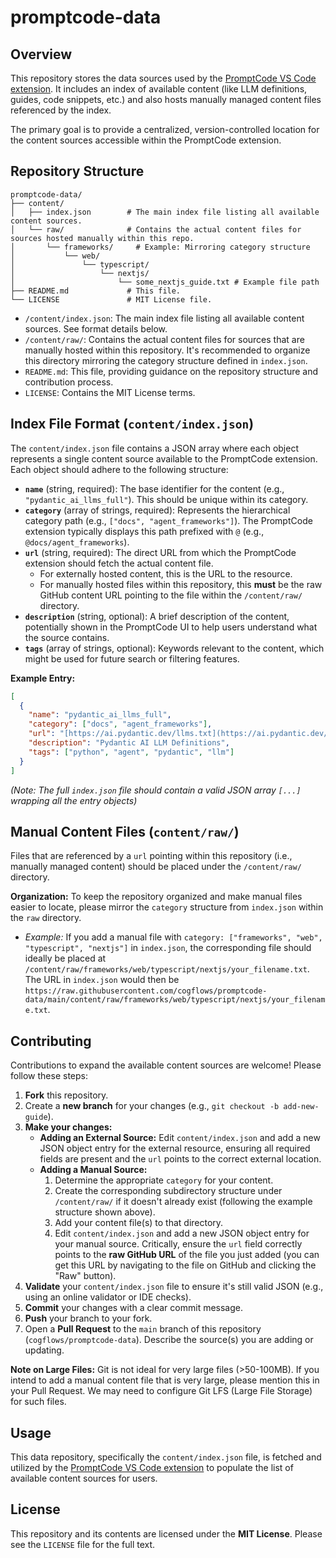 # promptcode-data

## Overview

This repository stores the data sources used by the [PromptCode VS Code extension](https://github.com/cogflows/promptcode-vscode). It includes an index of available content (like LLM definitions, guides, code snippets, etc.) and also hosts manually managed content files referenced by the index.

The primary goal is to provide a centralized, version-controlled location for the content sources accessible within the PromptCode extension.

## Repository Structure

```
promptcode-data/
├── content/
│   ├── index.json        # The main index file listing all available content sources.
│   └── raw/              # Contains the actual content files for sources hosted manually within this repo.
│       └── frameworks/     # Example: Mirroring category structure
│           └── web/
│               └── typescript/
│                   └── nextjs/
│                       └── some_nextjs_guide.txt # Example file path
├── README.md             # This file.
└── LICENSE               # MIT License file.
```

* `/content/index.json`: The main index file listing all available content sources. See format details below.
* `/content/raw/`: Contains the actual content files for sources that are manually hosted within this repository. It's recommended to organize this directory mirroring the category structure defined in `index.json`.
* `README.md`: This file, providing guidance on the repository structure and contribution process.
* `LICENSE`: Contains the MIT License terms.

## Index File Format (`content/index.json`)

The `content/index.json` file contains a JSON array where each object represents a single content source available to the PromptCode extension. Each object should adhere to the following structure:

* **`name`** (string, required): The base identifier for the content (e.g., `"pydantic_ai_llms_full"`). This should be unique within its category.
* **`category`** (array of strings, required): Represents the hierarchical category path (e.g., `["docs", "agent_frameworks"]`). The PromptCode extension typically displays this path prefixed with `@` (e.g., `@docs/agent_frameworks`).
* **`url`** (string, required): The direct URL from which the PromptCode extension should fetch the actual content file.
    * For externally hosted content, this is the URL to the resource.
    * For manually hosted files within this repository, this **must** be the raw GitHub content URL pointing to the file within the `/content/raw/` directory.
* **`description`** (string, optional): A brief description of the content, potentially shown in the PromptCode UI to help users understand what the source contains.
* **`tags`** (array of strings, optional): Keywords relevant to the content, which might be used for future search or filtering features.

**Example Entry:**

```json
[
  {
    "name": "pydantic_ai_llms_full",
    "category": ["docs", "agent_frameworks"],
    "url": "[https://ai.pydantic.dev/llms.txt](https://ai.pydantic.dev/llms.txt)",
    "description": "Pydantic AI LLM Definitions",
    "tags": ["python", "agent", "pydantic", "llm"]
  }
]
```
*(Note: The full `index.json` file should contain a valid JSON array `[...]` wrapping all the entry objects)*

## Manual Content Files (`content/raw/`)

Files that are referenced by a `url` pointing within this repository (i.e., manually managed content) should be placed under the `/content/raw/` directory.

**Organization:** To keep the repository organized and make manual files easier to locate, please mirror the `category` structure from `index.json` within the `raw` directory.

* *Example:* If you add a manual file with `category: ["frameworks", "web", "typescript", "nextjs"]` in `index.json`, the corresponding file should ideally be placed at `/content/raw/frameworks/web/typescript/nextjs/your_filename.txt`. The URL in `index.json` would then be `https://raw.githubusercontent.com/cogflows/promptcode-data/main/content/raw/frameworks/web/typescript/nextjs/your_filename.txt`.

## Contributing

Contributions to expand the available content sources are welcome! Please follow these steps:

1.  **Fork** this repository.
2.  Create a **new branch** for your changes (e.g., `git checkout -b add-new-guide`).
3.  **Make your changes:**
    * **Adding an External Source:** Edit `content/index.json` and add a new JSON object entry for the external resource, ensuring all required fields are present and the `url` points to the correct external location.
    * **Adding a Manual Source:**
        1.  Determine the appropriate `category` for your content.
        2.  Create the corresponding subdirectory structure under `/content/raw/` if it doesn't already exist (following the example structure shown above).
        3.  Add your content file(s) to that directory.
        4.  Edit `content/index.json` and add a new JSON object entry for your manual source. Critically, ensure the `url` field correctly points to the **raw GitHub URL** of the file you just added (you can get this URL by navigating to the file on GitHub and clicking the "Raw" button).
4.  **Validate** your `content/index.json` file to ensure it's still valid JSON (e.g., using an online validator or IDE checks).
5.  **Commit** your changes with a clear commit message.
6.  **Push** your branch to your fork.
7.  Open a **Pull Request** to the `main` branch of this repository (`cogflows/promptcode-data`). Describe the source(s) you are adding or updating.

**Note on Large Files:** Git is not ideal for very large files (>50-100MB). If you intend to add a manual content file that is very large, please mention this in your Pull Request. We may need to configure Git LFS (Large File Storage) for such files.

## Usage

This data repository, specifically the `content/index.json` file, is fetched and utilized by the [PromptCode VS Code extension](https://github.com/cogflows/promptcode-vscode) to populate the list of available content sources for users.

## License

This repository and its contents are licensed under the **MIT License**. Please see the `LICENSE` file for the full text.

